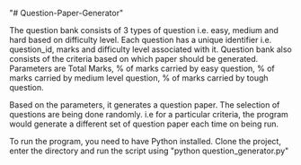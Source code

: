 "# Question-Paper-Generator"

The question bank consists of 3 types of question i.e. easy, medium and hard based on difficulty level. Each question has a unique identifier i.e. question_id, marks and difficulty level associated with it. Question bank also consists of the criteria based on which paper should be generated. Parameters are Total Marks, % of marks carried by easy question, % of marks carried by medium level question, % of marks carried by tough question.

Based on the parameters, it generates a question paper. The selection of questions are being done randomly. i.e for a particular criteria, the program would generate a different set of question paper each time on being run.

To run the program, you need to have Python installed. Clone the project, enter the directory and run the script using "python question_generator.py" 
